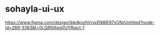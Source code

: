 # sohayla-ui-ux
https://www.figma.com/design/ibkdknzhVnjxEN8IE97xON/Untitled?node-id=289-3363&t=0LQRNXeq0UYRqjct-1
